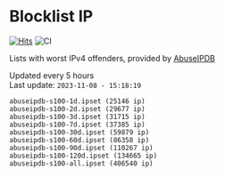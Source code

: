 # Blocklist IP

[![Hits](https://hits.seeyoufarm.com/api/count/incr/badge.svg?url=https%3A%2F%2Fgithub.com%2Fborestad%2Fblocklist-ip%2F&count_bg=%2379C83D&title_bg=%23555555&icon=&icon_color=%23E7E7E7&title=hits&edge_flat=false)](https://hits.seeyoufarm.com)  ![CI](https://img.shields.io/github/workflow/status/borestad/blocklist-ip/CI?style=flat-square)

Lists with worst IPv4 offenders, provided by [AbuseIPDB](https://www.abuseipdb.com/)

<!-- FOOTER-PLACEHOLDER -->
Updated every 5 hours<br>
Last update: `2023-11-08 - 15:18:19`
```
abuseipdb-s100-1d.ipset (25146 ip)
abuseipdb-s100-2d.ipset (29677 ip)
abuseipdb-s100-3d.ipset (31715 ip)
abuseipdb-s100-7d.ipset (37385 ip)
abuseipdb-s100-30d.ipset (59879 ip)
abuseipdb-s100-60d.ipset (86358 ip)
abuseipdb-s100-90d.ipset (110267 ip)
abuseipdb-s100-120d.ipset (134665 ip)
abuseipdb-s100-all.ipset (406540 ip)
```
